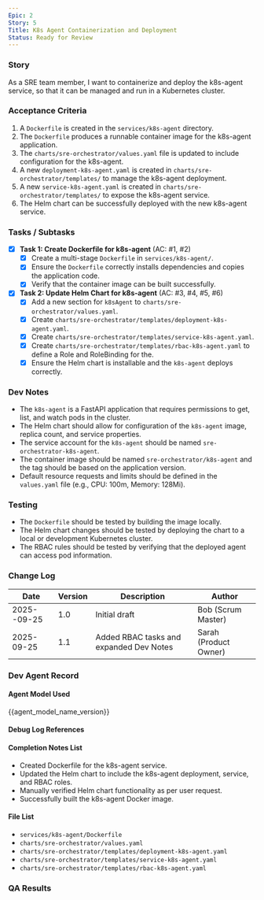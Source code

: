 ```yaml
---
Epic: 2
Story: 5
Title: K8s Agent Containerization and Deployment
Status: Ready for Review
---
```


### Story

As a SRE team member, I want to containerize and deploy the k8s-agent service, so that it can be managed and run in a Kubernetes cluster.

### Acceptance Criteria
1. A `Dockerfile` is created in the `services/k8s-agent` directory.
2. The `Dockerfile` produces a runnable container image for the k8s-agent application.
3. The `charts/sre-orchestrator/values.yaml` file is updated to include configuration for the k8s-agent.
4. A new `deployment-k8s-agent.yaml` is created in `charts/sre-orchestrator/templates/` to manage the k8s-agent deployment.
5. A new `service-k8s-agent.yaml` is created in `charts/sre-orchestrator/templates/` to expose the k8s-agent service.
6. The Helm chart can be successfully deployed with the new k8s-agent service.

### Tasks / Subtasks
- [x] **Task 1: Create Dockerfile for k8s-agent** (AC: #1, #2)
  - [x] Create a multi-stage `Dockerfile` in `services/k8s-agent/`.
  - [x] Ensure the `Dockerfile` correctly installs dependencies and copies the application code.
  - [x] Verify that the container image can be built successfully.
- [x] **Task 2: Update Helm Chart for k8s-agent** (AC: #3, #4, #5, #6)
  - [x] Add a new section for `k8sAgent` to `charts/sre-orchestrator/values.yaml`.
  - [x] Create `charts/sre-orchestrator/templates/deployment-k8s-agent.yaml`.
  - [x] Create `charts/sre-orchestrator/templates/service-k8s-agent.yaml`.
  - [x] Create `charts/sre-orchestrator/templates/rbac-k8s-agent.yaml` to define a Role and RoleBinding for the.
  - [x] Ensure the Helm chart is installable and the `k8s-agent` deploys correctly.

### Dev Notes
- The `k8s-agent` is a FastAPI application that requires permissions to get, list, and watch pods in the cluster.
- The Helm chart should allow for configuration of the `k8s-agent` image, replica count, and service properties.
- The service account for the `k8s-agent` should be named `sre-orchestrator-k8s-agent`.
- The container image should be named `sre-orchestrator/k8s-agent` and the tag should be based on the application version.
- Default resource requests and limits should be defined in the `values.yaml` file (e.g., CPU: 100m, Memory: 128Mi).

### Testing
- The `Dockerfile` should be tested by building the image locally.
- The Helm chart changes should be tested by deploying the chart to a local or development Kubernetes cluster.
- The RBAC rules should be tested by verifying that the deployed agent can access pod information.

### Change Log
| Date | Version | Description | Author |
|---|---|---|---|
| 2025--09-25 | 1.0 | Initial draft | Bob (Scrum Master) |
| 2025-09-25 | 1.1 | Added RBAC tasks and expanded Dev Notes | Sarah (Product Owner) |

### Dev Agent Record
#### Agent Model Used
{{agent_model_name_version}}

#### Debug Log References

#### Completion Notes List
- Created Dockerfile for the k8s-agent service.
- Updated the Helm chart to include the k8s-agent deployment, service, and RBAC roles.
- Manually verified Helm chart functionality as per user request.
- Successfully built the k8s-agent Docker image.

#### File List
- `services/k8s-agent/Dockerfile`
- `charts/sre-orchestrator/values.yaml`
- `charts/sre-orchestrator/templates/deployment-k8s-agent.yaml`
- `charts/sre-orchestrator/templates/service-k8s-agent.yaml`
- `charts/sre-orchestrator/templates/rbac-k8s-agent.yaml`

### QA Results
